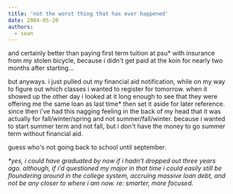 ```yaml
---
title: 'not the worst thing that has ever happened'
date: 2004-05-20
authors:
  - sean
---
```


and certainly better than paying first term tuition at psu\* with insurance from my stolen bicycle, because i didn't get paid at the koin for nearly two months after starting...

but anyways. i just pulled out my financial aid notification, while on my way to figure out which classes i wanted to register for tomorrow. when it showed up the other day i looked at it long enough to see that they were offering me the same loan as last time\* then set it aside for later reference. since then i've had this nagging feeling in the back of my head that it was actually for fall/winter/spring and not summer/fall/winter. because i wanted to start summer term and not fall, but i don't have the money to go summer term without financial aid.

guess who's not going back to school until september.

_\*yes, i could have graduated by now if i hadn't dropped out three years ago. although, if i'd questioned my major in that time i could easily still be floundering around in the college system, accruing massive loan debt, and not be any closer to where i am now. re: smarter, more focused._

